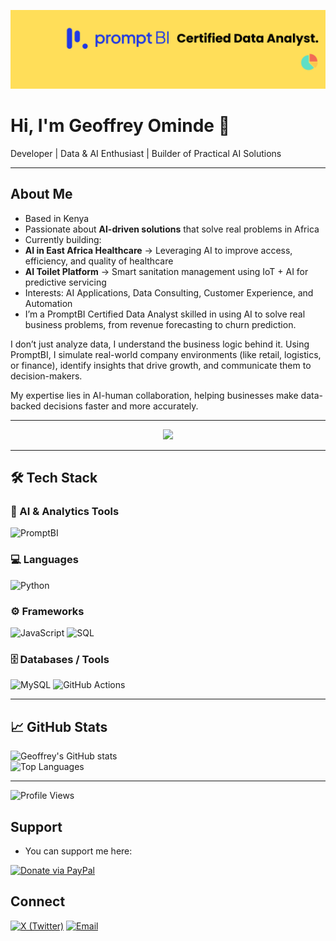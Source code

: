 ![LinkedIn Cover](./linkedin_cover.png)




# Hi, I'm Geoffrey Ominde 👋  

 Developer |  Data & AI Enthusiast |  Builder of Practical AI Solutions  

---

##  About Me  
-  Based in Kenya  
-  Passionate about **AI-driven solutions** that solve real problems in Africa  
-  Currently building:  
  - **AI in East Africa Healthcare** → Leveraging AI to improve access, efficiency, and quality of healthcare  
  - **AI Toilet Platform** → Smart sanitation management using IoT + AI for predictive servicing  
-  Interests: AI Applications, Data Consulting, Customer Experience, and Automation  
-  I’m a PromptBI Certified Data Analyst skilled in using AI to solve real business problems, from revenue forecasting to churn prediction.

I don’t just analyze data, I understand the business logic behind it. Using PromptBI, I simulate real-world company environments (like retail, logistics, or finance), identify insights that drive growth, and communicate them to decision-makers.

My expertise lies in AI-human collaboration, helping businesses make data-backed decisions faster and more accurately.

---

<p align="center">
 <img src="https://media.giphy.com/media/L1R1tvI9svkIWwpVYr/giphy.gif" width="500"/>
</p>

---

## 🛠️ Tech Stack  

### 🧠 AI & Analytics Tools  
![PromptBI](https://img.shields.io/badge/PromptBI-4B0082?style=for-the-badge&logo=ai&logoColor=white)

### 💻 Languages  
![Python](https://img.shields.io/badge/Python-3776AB?style=for-the-badge&logo=python&logoColor=white)

### ⚙️ Frameworks  
![JavaScript](https://img.shields.io/badge/JavaScript-F7DF1E?style=for-the-badge&logo=javascript&logoColor=black)
![SQL](https://img.shields.io/badge/SQL-003B57?style=for-the-badge&logo=database&logoColor=white)


### 🗄️ Databases / Tools  
![MySQL](https://img.shields.io/badge/MySQL-4479A1?style=for-the-badge&logo=mysql&logoColor=white)
![GitHub Actions](https://img.shields.io/badge/GitHub_Actions-2088FF?style=for-the-badge&logo=github-actions&logoColor=white)


---

 ## 📈 GitHub Stats

![Geoffrey's GitHub stats](https://github-readme-stats.vercel.app/api?username=GeoffOminde&show_icons=true&theme=radical)       
![Top Languages](https://github-readme-stats-git-masterrstaa-rickstaa.vercel.app/api/top-langs/?username=GeoffOminde&layout=compact&theme=radical)




---
![Profile Views](https://komarev.com/ghpvc/?username=GeoffOminde&style=flat-square)

##  Support 
  - You can support me here:  

[![Donate via PayPal](https://img.shields.io/badge/Donate-PayPal-blue.svg)](https://www.paypal.com/ncp/payment/DJRA4NBKP2TFN)


##  Connect


[![X (Twitter)](https://img.shields.io/badge/X-000000?style=for-the-badge&logo=x&logoColor=white)](https://twitter.com/OmindeGeoff)            [![Email](https://img.shields.io/badge/Email-005FF9?style=for-the-badge&logo=gmail&logoColor=white)](mailto:geoffominde8@gmail.com)
